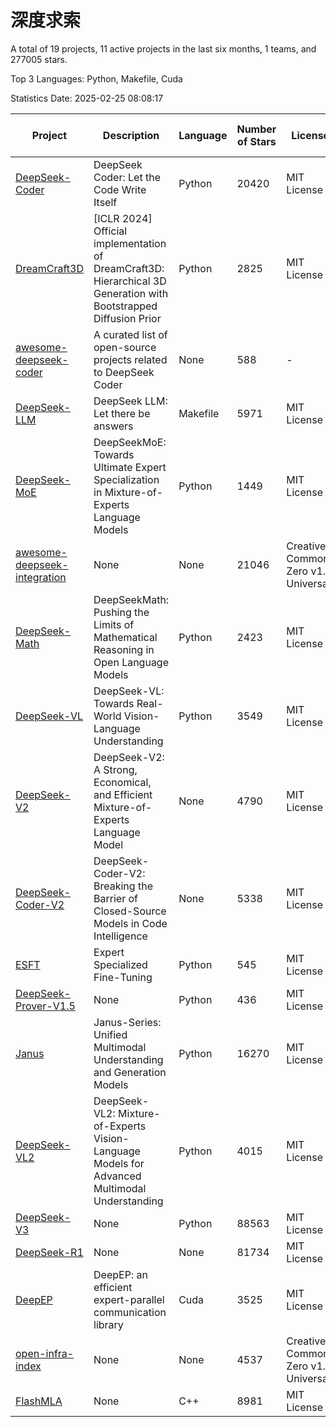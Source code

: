 # 深度求索

A total of 19 projects, 11 active projects in the last six months, 1 teams, and 277005 stars.

Top 3 Languages: Python, Makefile, Cuda

Statistics Date: 2025-02-25 08:08:17

| Project | Description | Language | Number of Stars | License | Creation Date | Last Updated Date | Last Pushed Date |
| --- | --- | --- | --- | --- | --- | --- | --- |
| [DeepSeek-Coder](https://github.com/deepseek-ai/DeepSeek-Coder) | DeepSeek Coder: Let the Code Write Itself | Python | 20420 | MIT License | 2023-10-20 | 2025-02-25 | 2024-05-21 |
| [DreamCraft3D](https://github.com/deepseek-ai/DreamCraft3D) | [ICLR 2024] Official implementation of DreamCraft3D: Hierarchical 3D Generation with Bootstrapped Diffusion Prior | Python | 2825 | MIT License | 2023-10-23 | 2025-02-25 | 2024-08-21 |
| [awesome-deepseek-coder](https://github.com/deepseek-ai/awesome-deepseek-coder) | A curated list of open-source projects related to DeepSeek Coder | None | 588 | - | 2023-11-06 | 2025-02-25 | 2024-04-03 |
| [DeepSeek-LLM](https://github.com/deepseek-ai/DeepSeek-LLM) | DeepSeek LLM: Let there be answers | Makefile | 5971 | MIT License | 2023-11-29 | 2025-02-25 | 2024-02-04 |
| [DeepSeek-MoE](https://github.com/deepseek-ai/DeepSeek-MoE) | DeepSeekMoE: Towards Ultimate Expert Specialization in Mixture-of-Experts Language Models | Python | 1449 | MIT License | 2024-01-02 | 2025-02-25 | 2024-01-16 |
| [awesome-deepseek-integration](https://github.com/deepseek-ai/awesome-deepseek-integration) | None | None | 21046 | Creative Commons Zero v1.0 Universal | 2024-01-11 | 2025-02-25 | 2025-02-25 |
| [DeepSeek-Math](https://github.com/deepseek-ai/DeepSeek-Math) | DeepSeekMath: Pushing the Limits of Mathematical Reasoning in Open Language Models | Python | 2423 | MIT License | 2024-02-05 | 2025-02-25 | 2024-04-15 |
| [DeepSeek-VL](https://github.com/deepseek-ai/DeepSeek-VL) | DeepSeek-VL: Towards Real-World Vision-Language Understanding | Python | 3549 | MIT License | 2024-03-07 | 2025-02-25 | 2024-04-24 |
| [DeepSeek-V2](https://github.com/deepseek-ai/DeepSeek-V2) | DeepSeek-V2: A Strong, Economical, and Efficient Mixture-of-Experts Language Model | None | 4790 | MIT License | 2024-04-22 | 2025-02-25 | 2024-09-25 |
| [DeepSeek-Coder-V2](https://github.com/deepseek-ai/DeepSeek-Coder-V2) | DeepSeek-Coder-V2: Breaking the Barrier of Closed-Source Models in Code Intelligence | None | 5338 | MIT License | 2024-06-14 | 2025-02-25 | 2024-09-24 |
| [ESFT](https://github.com/deepseek-ai/ESFT) | Expert Specialized Fine-Tuning | Python | 545 | MIT License | 2024-07-04 | 2025-02-25 | 2024-09-22 |
| [DeepSeek-Prover-V1.5](https://github.com/deepseek-ai/DeepSeek-Prover-V1.5) | None | Python | 436 | MIT License | 2024-08-15 | 2025-02-25 | 2024-08-16 |
| [Janus](https://github.com/deepseek-ai/Janus) | Janus-Series: Unified Multimodal Understanding and Generation Models | Python | 16270 | MIT License | 2024-10-18 | 2025-02-25 | 2025-02-01 |
| [DeepSeek-VL2](https://github.com/deepseek-ai/DeepSeek-VL2) | DeepSeek-VL2: Mixture-of-Experts Vision-Language Models for Advanced Multimodal Understanding | Python | 4015 | MIT License | 2024-12-13 | 2025-02-25 | 2025-02-20 |
| [DeepSeek-V3](https://github.com/deepseek-ai/DeepSeek-V3) | None | Python | 88563 | MIT License | 2024-12-26 | 2025-02-25 | 2025-02-24 |
| [DeepSeek-R1](https://github.com/deepseek-ai/DeepSeek-R1) | None | None | 81734 | MIT License | 2025-01-20 | 2025-02-25 | 2025-02-24 |
| [DeepEP](https://github.com/deepseek-ai/DeepEP) | DeepEP: an efficient expert-parallel communication library | Cuda | 3525 | MIT License | 2025-02-17 | 2025-02-25 | 2025-02-25 |
| [open-infra-index](https://github.com/deepseek-ai/open-infra-index) | None | None | 4537 | Creative Commons Zero v1.0 Universal | 2025-02-21 | 2025-02-25 | 2025-02-25 |
| [FlashMLA](https://github.com/deepseek-ai/FlashMLA) | None | C++ | 8981 | MIT License | 2025-02-21 | 2025-02-25 | 2025-02-25 |
